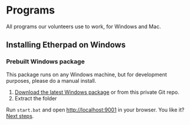 # Programs
All programs our volunteers use to work, for Windows and Mac.

## Installing Etherpad on Windows

### Prebuilt Windows package
This package runs on any Windows machine, but for development purposes, please do a manual install.

1. [Download the latest Windows package](https://etherpad.org/#download) or from this private Git repo.
2. Extract the folder

Run `start.bat` and open <http://localhost:9001> in your browser. You like it? [Next steps](#next-steps).
